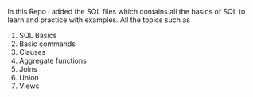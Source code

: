 In this Repo i added the SQL files which contains all the basics of SQL to learn and practice with examples.
All the topics such as 
1. SQL Basics
2. Basic commands
3. Clauses
4. Aggregate functions
5. Joins
6. Union
7. Views

